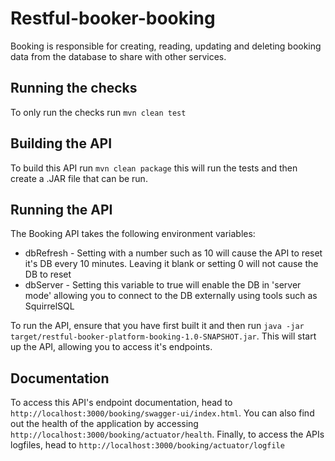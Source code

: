 # Restful-booker-booking

Booking is responsible for creating, reading, updating and deleting booking data from the database to share with other services.

## Running the checks

To only run the checks run ```mvn clean test```

## Building the API

To build this API run ```mvn clean package``` this will run the tests and then create a .JAR file that can be run.

## Running the API

The Booking API takes the following environment variables:

* dbRefresh - Setting with a number such as 10 will cause the API to reset it's DB every 10 minutes. Leaving it blank or setting 0 will not cause the DB to reset
* dbServer - Setting this variable to true will enable the DB in 'server mode' allowing you to connect to the DB externally using tools such as SquirrelSQL   

To run the API, ensure that you have first built it and then run ```java -jar target/restful-booker-platform-booking-1.0-SNAPSHOT.jar```. This will start up the API, allowing you to access it's endpoints.

## Documentation

To access this API's endpoint documentation, head to ```http://localhost:3000/booking/swagger-ui/index.html```. You can also find out the health of the application by accessing ```http://localhost:3000/booking/actuator/health```. Finally, to access the APIs logfiles, head to ```http://localhost:3000/booking/actuator/logfile```
